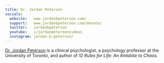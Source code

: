 ```yaml
---
title: Dr. Jordan Peterson
socials:
  website:   www.jordanbpeterson.com/
  support:   www.jordanbpeterson.com/donate/
  twitter:   jordanbpeterson
  youtube:   c/jordanpetersonvideos
  instagram: jordan.b.peterson/
---
```


[Dr. Jordan Peterson](https://www.jordanbpeterson.com/about/) is a clinical
psychologist, a psychology professor at the University of Toronto, and author
of _12 Rules for Life: An Antidote to Chaos_.
